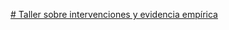 [# Taller sobre intervenciones y evidencia empírica](https://raw.githack.com/econsoc-uca/lectures/master/11-taller-programas/taller-2.html)
